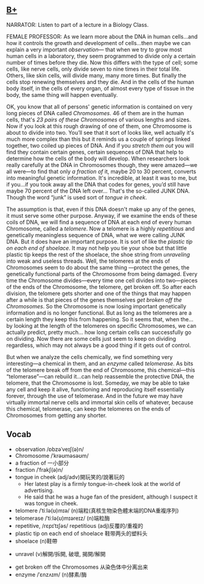 ## [B+](https://img.kmf.com/toefl/listening/audio/7b805271b405f5a398e04a763eea4fbe.mp3)

NARRATOR: Listen to part of a lecture in a Biology Class.

FEMALE PROFESSOR: As we learn more about the DNA in human cells…and how it controls the growth and development of cells…then maybe we can explain a very important *observation*— that when we try to grow most human cells in a laboratory, they seem programmed to divide only a certain number of times before they die. Now this differs with the type of cell; some cells, like nerve cells, only divide seven to nine times in their total life. Others, like skin cells, will divide many, many more times. But finally the cells stop renewing themselves and they die. And in the cells of the human body itself, in the cells of every organ, of almost every type of tissue in the body, the same thing will happen eventually.

OK, you know that all of persons' genetic information is contained on very long pieces of DNA called *Chromosomes*. 46 of them are in the human cells, that's *23 pairs of these Chromosomes* of various lengths and sizes. Now if you look at this rough drawing of one of them, one Chromosome is about to divide into two. You’ll see that it sort of looks like, well actually it's much more complex than this but it reminds us a couple of springs linked together, two coiled up pieces of DNA. And if you *stretch them out* you will find they contain certain genes, certain sequences of DNA that help to determine how the cells of the body will develop. When researchers look really carefully at the DNA in Chromosomes though, they were amazed—we all were—to find that only *a fraction of* it, maybe 20 to 30 percent, converts into meaningful genetic information. It's incredible, at least it was to me, but if you…if you took away all the DNA that codes for genes, you’d still have maybe 70 percent of the DNA left over… That's the so-called JUNK DNA. Though the word “junk” is used sort of *tongue in cheek*.

The assumption is that, even if this DNA doesn't make up any of the genes, it must serve some other purpose. Anyway, if we examine the ends of these coils of DNA, we will find a sequence of DNA at each end of every human Chromosome, called a *telomere*. Now a telomere is a highly *repetitious* and genetically meaningless sequence of DNA, what we were calling JUNK DNA. But it does have an important purpose. It is sort of like the *plastic tip on each end of shoelace*. It may not help you tie your shoe but that little plastic tip keeps the rest of the shoelace, the shoe string from *unraveling* into weak and useless threads. Well, the telomeres at the ends of Chromosomes seem to do about the same thing —protect the genes, the genetically functional parts of the Chromosome from being damaged. Every time the Chromosome divides—every time one cell divides into two—pieces of the ends of the Chromosome, the telomere, get broken off. So after each division, the telomere gets shorter and one of the things that may happen after a while is that pieces of the genes themselves *get broken off the Chromosomes*. So the Chromosome is now losing important genetically information and is no longer functional. But as long as the telomeres are a certain length they keep this from happening. So it seems that, when the…by looking at the length of the telomeres on specific Chromosomes, we can actually predict, pretty much… how long certain cells can successfully go on dividing. Now there are some cells just seem to keep on dividing regardless, which may not always be a good thing if it gets out of control.

But when we analyze the cells chemically, we find something very interesting—a chemical in them, and an *enzyme* called *telomerase*. As bits of the telomere break off from the end of Chromosome, this chemical—this “telomerase”—can rebuild it…can help reassemble the protective DNA, the telomere, that the Chromosome is lost. Someday, we may be able to take any cell and keep it alive, functioning and reproducing itself essentially forever, through the use of telomerase. And in the future we may have virtually immortal nerve cells and immortal skin cells of whatever, because this chemical, telomerase, can keep the telomeres on the ends of Chromosomes from getting any shorter.

## Vocab
- observation /ɒbzəˈveɪʃ(ə)n/ 
- Chromosome /ˈkrəʊməsəʊm/ 
- a fraction of 一小部分
- fraction /ˈfrakʃ(ə)n/ 
- tongue in cheek (adj/adv)開玩笑的/說著玩的 
	- Her latest play is a firmly tongue-in-cheek look at the world of advertising.
	- He said that he was a huge fan of the president, although I suspect it was tongue in cheek.
- telomere /ˈtiːlə(ʊ)mɪə/ (n)端粒(真核生物染色體末端的DNA重複序列)
- telomerase /ˈtiːlə(ʊ)mɪəreɪz/ (n)端粒酶
- repetitive, /rɛpɪˈtɪʃəs/ repetitious (adj)反覆的/重複的
- plastic tip on each end of shoelace 鞋带两头的塑料头
- shoelace (n)鞋帶
* unravel (v)解開/拆開, 破壞, 揭開/解開
- get broken off the Chromosomes 从染色体中分离出来
- enzyme /ˈɛnzʌɪm/ (n)酵素/酶